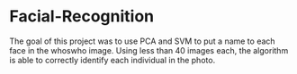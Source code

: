 Facial-Recognition
==========================

The goal of this project was to use PCA and SVM to put a name to each face in the whoswho image. Using less than 40 images each, the algorithm is able to correctly identify each individual in the photo.